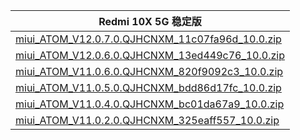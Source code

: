 | Redmi 10X 5G  稳定版    |
| ---- |
| [miui_ATOM_V12.0.7.0.QJHCNXM_11c07fa96d_10.0.zip](https://hugeota.d.miui.com/V12.0.7.0.QJHCNXM/miui_ATOM_V12.0.7.0.QJHCNXM_11c07fa96d_10.0.zip)    |
| [miui_ATOM_V12.0.6.0.QJHCNXM_13ed449c76_10.0.zip](https://hugeota.d.miui.com/V12.0.6.0.QJHCNXM/miui_ATOM_V12.0.6.0.QJHCNXM_13ed449c76_10.0.zip)    |
| [miui_ATOM_V11.0.6.0.QJHCNXM_820f9092c3_10.0.zip](https://hugeota.d.miui.com/V11.0.6.0.QJHCNXM/miui_ATOM_V11.0.6.0.QJHCNXM_820f9092c3_10.0.zip)    |
| [miui_ATOM_V11.0.5.0.QJHCNXM_bdd86d17fc_10.0.zip](https://hugeota.d.miui.com/V11.0.5.0.QJHCNXM/miui_ATOM_V11.0.5.0.QJHCNXM_bdd86d17fc_10.0.zip)    |
| [miui_ATOM_V11.0.4.0.QJHCNXM_bc01da67a9_10.0.zip](https://hugeota.d.miui.com/V11.0.4.0.QJHCNXM/miui_ATOM_V11.0.4.0.QJHCNXM_bc01da67a9_10.0.zip)    |
| [miui_ATOM_V11.0.2.0.QJHCNXM_325eaff557_10.0.zip](https://hugeota.d.miui.com/V11.0.2.0.QJHCNXM/miui_ATOM_V11.0.2.0.QJHCNXM_325eaff557_10.0.zip)    |
